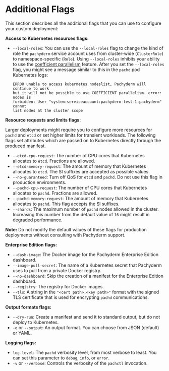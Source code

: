 # Additional Flags

This section describes all the additional flags that you can use
to configure your custom deployment:

**Access to Kubernetes resources flags:**

* `--local-roles`: You can use the `--local-roles` flag to change
the kind of role the `pachyderm` service account uses
from cluster-wide (`ClusterRole`) to namespace-specific (`Role`).
Using `--local-roles` inhibits your ability to use the
[coefficient parallelism](https://docs.pachyderm.com/1.12.x/reference/pipeline_spec/#parallelism-spec-optional)
feature. After you set the `--local-roles` flag,
you might see a message similar to this in the `pachd` pod Kubernetes logs:

  ```
  ERROR unable to access kubernetes nodeslist, Pachyderm will continue to work 
  but it will not be possible to use COEFFICIENT parallelism. error: nodes is 
  forbidden: User "system:serviceaccount:pachyderm-test-1:pachyderm" cannot 
  list nodes at the cluster scope
  ```

**Resource requests and limits flags:**

Larger deployments might require you to configure more resources
for `pachd` and `etcd` or set higher limits for transient workloads.
The following flags set attributes which are passed on to
Kubernetes directly through the produced manifest.

* `--etcd-cpu-request`: The number of CPU cores that Kubernetes
allocates to `etcd`. Fractions are allowed.
* `--etcd-memory-request`: The amount of memory that Kubernetes
allocates to `etcd`. The SI suffixes are accepted as possible values.
* `--no-guaranteed`: Turn off QoS for `etcd` and `pachd`.
Do not use this flag in production environments.
* `--pachd-cpu-request`: The number of CPU cores that Kubernetes
allocates to `pachd`. Fractions are allowed.
* `--pachd-memory-request`: The amount of memory that Kubernetes
allocates to `pachd`. This flag accepts the SI suffixes.
* `--shards`: The maximum number of `pachd` nodes allowed in the
cluster. Increasing this number from the default value of `16`
might result in degraded performance.

**Note:** Do not modify the default values of these flags for
production deployments without consulting with Pachyderm support.

**Enterprise Edition flags:**

* `--dash-image`: The Docker image for the Pachyderm Enterprise Edition dashboard.
* `--image-pull-secret`: The name of a Kubernetes secret that Pachyderm uses to pull from a private Docker registry.
* `--no-dashboard`: Skip the creation of a manifest for the Enterprise Edition dashboard.
* `--registry`: The registry for Docker images.
* `--tls`:  A string in the `"<cert path>,<key path>"` format with the signed TLS certificate that is used for encrypting `pachd` communications.

**Output formats flags:**

* `--dry-run`: Create a manifest and send it to standard output, but do not deploy to Kubernetes.
* `-o` or `--output`: An output format. You can choose from JSON (default) or YAML.

**Logging flags:**

* `log-level`: The `pachd` verbosity level, from most verbose to least. You can set this parameter to `debug`, `info`, or `error`.
* `-v` or `--verbose`: Controls the verbosity of the `pachctl` invocation.

